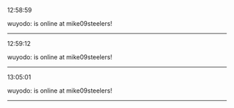 12:58:59

wuyodo: is online at mike09steelers!

---

12:59:12

wuyodo: is online at mike09steelers!

---

13:05:01

wuyodo: is online at mike09steelers!

---

